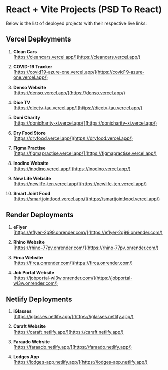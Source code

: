 # React + Vite Projects (PSD To React)

Below is the list of deployed projects with their respective live links:

## Vercel Deployments

01. **Clean Cars**  
   [https://cleancars.vercel.app/](https://cleancars.vercel.app/) 

02. **COVID-19 Tracker**  
   [https://covid19-azure-one.vercel.app/](https://covid19-azure-one.vercel.app/)

03. **Denso Website**  
   [https://denso.vercel.app/](https://denso.vercel.app/)

04. **Dice TV**  
   [https://dicetv-tau.vercel.app/](https://dicetv-tau.vercel.app/)

05. **Doni Charity**  
   [https://donicharity-xi.vercel.app/](https://donicharity-xi.vercel.app/)

06. **Dry Food Store**  
   [https://dryfood.vercel.app/](https://dryfood.vercel.app/)

07. **Figma Practise**  
   [https://figmapractise.vercel.app/](https://figmapractise.vercel.app/)

08. **Inodino Website**  
   [https://inodino.vercel.app/](https://inodino.vercel.app/)

09. **New Life Website**  
   [https://newlife-ten.vercel.app/](https://newlife-ten.vercel.app/)

10. **Smart Joint Food**  
    [https://smartjointfood.vercel.app/](https://smartjointfood.vercel.app/)

## Render Deployments

01. **eFlyer**  
    [https://eflyer-2g99.onrender.com/](https://eflyer-2g99.onrender.com/)

02. **Rhino Website**  
    [https://rhino-77pv.onrender.com/](https://rhino-77pv.onrender.com/)

03. **Firca Website**  
    [https://firca.onrender.com/](https://firca.onrender.com/)

04. **Job Portal Website**  
    [https://jobportal-wl3w.onrender.com/](https://jobportal-wl3w.onrender.com/)

## Netlify Deployments

01. **iGlasses**  
    [https://iglasses.netlify.app/](https://iglasses.netlify.app/)

02. **Caraft Website**  
    [https://caraft.netlify.app/](https://caraft.netlify.app/)

03. **Faraado Website**  
    [https://faraado.netlify.app/](https://faraado.netlify.app/)

04. **Lodges App**  
    [https://lodges-app.netlify.app/](https://lodges-app.netlify.app/)
